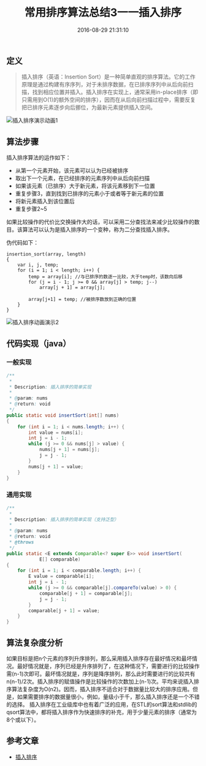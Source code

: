 ﻿---
title: 常用排序算法总结3一一插入排序
date: 2016-08-29 21:31:10
tags: [sort, algorithm]
toc: true
categories: 算法
---

## 定义

> 插入排序（英语：Insertion Sort）是一种简单直观的排序算法。它的工作原理是通过构建有序序列，对于未排序数据，在已排序序列中从后向前扫描，找到相应位置并插入。插入排序在实现上，通常采用in-place排序（即只需用到O(1)的额外空间的排序），因而在从后向前扫描过程中，需要反复把已排序元素逐步向后挪位，为最新元素提供插入空间。

![插入排序演示动画1](http://img.blog.csdn.net/20160830213017966)

<!--more-->

## 算法步骤

插入排序算法的运作如下：

- 从第一个元素开始，该元素可以认为已经被排序
- 取出下一个元素，在已经排序的元素序列中从后向前扫描
- 如果该元素（已排序）大于新元素，将该元素移到下一位置
- 重复步骤3，直到找到已排序的元素小于或者等于新元素的位置
- 将新元素插入到该位置后
- 重复步骤2~5

如果比较操作的代价比交换操作大的话，可以采用二分查找法来减少比较操作的数目。该算法可以认为是插入排序的一个变种，称为二分查找插入排序。

伪代码如下：

```
insertion_sort(array, length)
{
    var i, j, temp;
    for (i = 1; i < length; i++) {
        temp = array[i]; //与已排序的数逐一比较，大于temp时，该数向后移
        for (j = i - 1; j >= 0 && array[j] > temp; j--) 
            array[j + 1] = array[j];

        array[j+1] = temp; //被排序数放到正确的位置
    }
}
```

![插入排序动画演示2](http://img.blog.csdn.net/20160830213750142)

## 代码实现（java）

### 一般实现

``` java
/**
 *
 * Description: 插入排序的简单实现
 *
 * @param: nums
 * @return: void
 */
public static void insertSort(int[] nums)
{
    for (int i = 1; i < nums.length; i++) {
        int value = nums[i];
        int j = i - 1;
        while (j >= 0 && nums[j] > value) {
            nums[j + 1] = nums[j];
            j = j - 1;
        }
        nums[j + 1] = value;
    }
}
```

### 通用实现

``` java
/**
 *
 * Description: 插入排序的简单实现（支持泛型）
 *
 * @param: nums
 * @return: void
 * @throws
 */
public static <E extends Comparable<? super E>> void insertSort(
            E[] comparable)
{
    for (int i = 1; i < comparable.length; i++) {
        E value = comparable[i];
        int j = i - 1;
        while (j >= 0 && comparable[j].compareTo(value) > 0) {
            comparable[j + 1] = comparable[j];
            j = j - 1;
        }
        comparable[j + 1] = value;
    }
}
```

## 算法复杂度分析

如果目标是把n个元素的序列升序排列，那么采用插入排序存在最好情况和最坏情况。最好情况就是，序列已经是升序排列了，在这种情况下，需要进行的比较操作需(n-1)次即可。最坏情况就是，序列是降序排列，那么此时需要进行的比较共有n(n-1)/2次。插入排序的赋值操作是比较操作的次数加上(n-1)次。平均来说插入排序算法复杂度为O(n2)。因而，插入排序不适合对于数据量比较大的排序应用。但是，如果需要排序的数据量很小，例如，量级小于千，那么插入排序还是一个不错的选择。 插入排序在工业级库中也有着广泛的应用，在STL的sort算法和stdlib的qsort算法中，都将插入排序作为快速排序的补充，用于少量元素的排序（通常为8个或以下）。

## 参考文章

- [插入排序](https://wikipedia.org/wiki/%E6%8F%92%E5%85%A5%E6%8E%92%E5%BA%8F)
